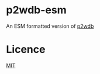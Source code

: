 # p2wdb-esm

An ESM formatted version of [p2wdb](https://github.com/Permissionless-Software-Foundation/p2wdb)



# Licence

[MIT](LICENSE.md)
